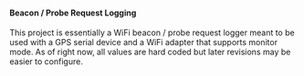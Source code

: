 #### Beacon / Probe Request Logging
This project is essentially a WiFi beacon / probe request logger meant to be used with a GPS serial device and a WiFi adapter that supports monitor mode. As of right now, all values are hard coded but later revisions may be easier to configure.
